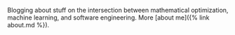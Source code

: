 Blogging about stuff on the intersection between mathematical optimization, machine learning, and software engineering. More [about me]({% link about.md %}).

